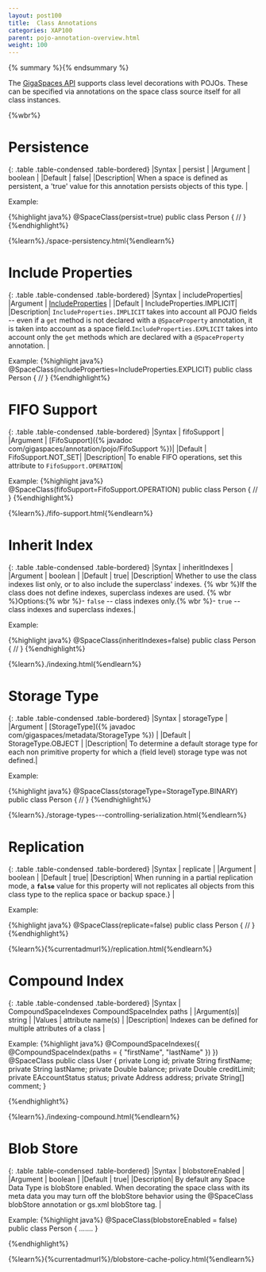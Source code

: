 ```yaml
---
layout: post100
title:  Class Annotations
categories: XAP100
parent: pojo-annotation-overview.html
weight: 100
---
```


{% summary %}{% endsummary %}



The [GigaSpaces API](./the-gigaspace-interface-overview.html) supports class level decorations with POJOs. These can be specified via annotations on the space class source itself  for all class instances.


{%wbr%}

# Persistence

{: .table   .table-condensed  .table-bordered}
|Syntax     | persist |
|Argument   | boolean          |
|Default    | false|
|Description| When a space is defined as persistent, a 'true' value for this annotation persists objects of this type. |

Example:

{%highlight java%}
@SpaceClass(persist=true)
public class Person {
//
}
{%endhighlight%}

{%learn%}./space-persistency.html{%endlearn%}


# Include Properties

{: .table   .table-condensed  .table-bordered}
|Syntax     | includeProperties|
|Argument   | [IncludeProperties](http://www.gigaspaces.com/docs/JavaDoc{%currentversion%}/com/gigaspaces/annotation/pojo/SpaceClass.IncludeProperties.html)      |
|Default    | IncludeProperties.IMPLICIT|
|Description| `IncludeProperties.IMPLICIT` takes into account all POJO fields -- even if a `get` method is not declared with a `@SpaceProperty` annotation, it is taken into account as a space field.`IncludeProperties.EXPLICIT` takes into account only the `get` methods which are declared with a `@SpaceProperty` annotation. |

Example:
{%highlight java%}
@SpaceClass(includeProperties=IncludeProperties.EXPLICIT)
public class Person {
  //
}
{%endhighlight%}


# FIFO Support

{: .table   .table-condensed  .table-bordered}
|Syntax     | fifoSupport |
|Argument   | [FifoSupport]({% javadoc com/gigaspaces/annotation/pojo/FifoSupport %})|
|Default    | FifoSupport.NOT_SET|
|Description| To enable FIFO operations, set this attribute to `FifoSupport.OPERATION`|


Example:
{%highlight java%}
@SpaceClass(fifoSupport=FifoSupport.OPERATION)
public class Person {
  //
}
{%endhighlight%}

{%learn%}./fifo-support.html{%endlearn%}


# Inherit Index

{: .table   .table-condensed  .table-bordered}
|Syntax     | inheritIndexes |
|Argument   | boolean          |
|Default    | true|
|Description| Whether to use the class indexes list only, or to also include the superclass' indexes. {% wbr %}If the class does not define indexes, superclass indexes are used. {% wbr %}Options:{% wbr %}- `false` -- class indexes only.{% wbr %}- `true` -- class indexes and superclass indexes.|

Example:

{%highlight java%}
@SpaceClass(inheritIndexes=false)
public class Person {
  //
}
{%endhighlight%}

{%learn%}./indexing.html{%endlearn%}

# Storage Type

{: .table   .table-condensed  .table-bordered}
|Syntax     | storageType |
|Argument   | [StorageType]({% javadoc com/gigaspaces/metadata/StorageType %})          |
|Default    | StorageType.OBJECT |
|Description| To determine a default storage type for each non primitive property for which a (field level) storage type was not defined.|


Example:

{%highlight java%}
@SpaceClass(storageType=StorageType.BINARY)
public class Person {
  //
}
{%endhighlight%}

{%learn%}./storage-types---controlling-serialization.html{%endlearn%}

# Replication

{: .table   .table-condensed  .table-bordered}
|Syntax     | replicate |
|Argument   | boolean          |
|Default    | true|
|Description| When running in a partial replication mode, a **`false`** value for this property will not replicates all objects from this class type to the replica space or backup space.} |

Example:

{%highlight java%}
@SpaceClass(replicate=false)
public class Person {
  //
}
{%endhighlight%}



{%learn%}{%currentadmurl%}/replication.html{%endlearn%}


# Compound Index

{: .table   .table-condensed  .table-bordered}
|Syntax     | CompoundSpaceIndexes CompoundSpaceIndex paths  |
|Argument(s)| string          |
|Values     | attribute name(s)   |
|Description| Indexes can be defined for multiple attributes of a class  |


Example:
{%highlight java%}
@CompoundSpaceIndexes({ @CompoundSpaceIndex(paths = { "firstName", "lastName" }) })
@SpaceClass
public class User {
     private Long id;
     private String firstName;
     private String lastName;
     private Double balance;
     private Double creditLimit;
     private EAccountStatus status;
     private Address address;
     private String[] comment;
}

{%endhighlight%}

{%learn%}./indexing-compound.html{%endlearn%}

# Blob Store

{: .table   .table-condensed  .table-bordered}
|Syntax     | blobstoreEnabled  |
|Argument | boolean          |
|Default | true|
|Description| By default any Space Data Type is blobStore enabled. When decorating the space class with its meta data you may turn off the blobStore behavior using the @SpaceClass blobStore annotation or gs.xml blobStore tag.  |


Example:
{%highlight java%}
@SpaceClass(blobstoreEnabled = false)
public class Person {
    .......
}

{%endhighlight%}

{%learn%}{%currentadmurl%}/blobstore-cache-policy.html{%endlearn%}

